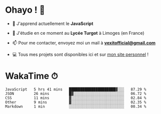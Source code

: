 # Ohayo ! 🌃

- 🔭 J'apprend actuellement le **JavaScript**

- 🌱 J'étudie en ce moment au **Lycée Turgot** à Limoges (en France)

- 📫 Pour me contacter, envoyez moi un mail à <a href="mailto:vexitofficial@gmail.com">**vexitofficial@gmail.com**</a>

- 💻 Tous mes projets sont disponibles ici et sur <a href="https://www.vexcited.me">mon site personnel</a> !

# WakaTime ⏱

<!--START_SECTION:waka-->
```text
JavaScript   5 hrs 41 mins   █████████████████████▓░░░   87.29 % 
JSON         26 mins         █▓░░░░░░░░░░░░░░░░░░░░░░░   06.72 % 
CSS          11 mins         ▓░░░░░░░░░░░░░░░░░░░░░░░░   02.84 % 
Other        9 mins          ▓░░░░░░░░░░░░░░░░░░░░░░░░   02.35 % 
Markdown     1 min           ░░░░░░░░░░░░░░░░░░░░░░░░░   00.34 % 
```
<!--END_SECTION:waka-->
